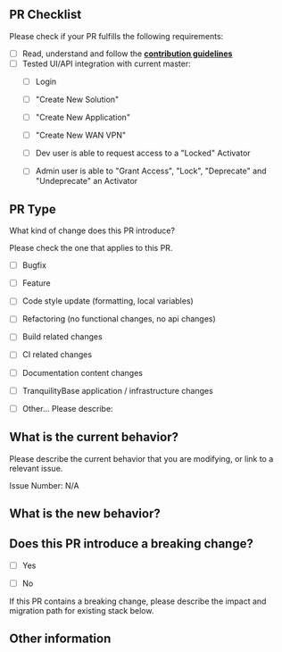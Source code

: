 ## PR Checklist
Please check if your PR fulfills the following requirements:

- [ ] Read, understand and follow the **[contribution guidelines](https://www.tranquilitybase.io/contribution-guidelines/)**
- [ ] Tested UI/API integration with current master:
  - [ ] Login
  - [ ] "Create New Solution"
  - [ ] "Create New Application"
  - [ ] "Create New WAN VPN"
  - [ ] Dev user is able to request access to a "Locked" Activator
  - [ ] Admin user is able to "Grant Access", "Lock", "Deprecate" and "Undeprecate" an Activator


## PR Type
What kind of change does this PR introduce?

Please check the one that applies to this PR.

- [ ] Bugfix
- [ ] Feature
- [ ] Code style update (formatting, local variables)
- [ ] Refactoring (no functional changes, no api changes)
- [ ] Build related changes
- [ ] CI related changes
- [ ] Documentation content changes
- [ ] TranquilityBase application / infrastructure changes
- [ ] Other... Please describe:


## What is the current behavior?
Please describe the current behavior that you are modifying, or link to a relevant issue.

Issue Number: N/A


## What is the new behavior?


## Does this PR introduce a breaking change?

- [ ] Yes
- [ ] No


If this PR contains a breaking change, please describe the impact and migration path for existing stack below.


## Other information